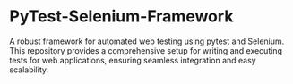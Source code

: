 # PyTest-Selenium-Framework
A robust framework for automated web testing using pytest and Selenium. This repository provides a comprehensive setup for writing and executing tests for web applications, ensuring seamless integration and easy scalability.
